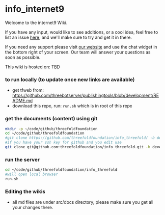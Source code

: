 # info_internet9

Welcome to the internet9  Wiki.

If you have any input, would like to see additions, or a cool idea, feel free to list an issue [here](https://github.com/threefoldfoundation/info_internet9/issues), and we'll make sure to try and get it in there.

If you need any support please visit [our website](https://www.) and use the chat widget in the bottom right of your screen. Our team will answer your questions as soon as possible.


This wiki is hosted on: TBD


### to run locally (to update once new links are available)

- get tfweb from: https://github.com/threebotserver/publishingtools/blob/development/README.md
- download this repo, run: ```run.sh``` which is in root of this repo

### get the documents (content) using git

```bash
mkdir -p ~/code/github/threefoldfoundation
cd ~/code/github/threefoldfoundation
#git clone https://github.com/threefoldfoundation/info_threefold/ -b development
#if you have your ssh key for github and you edit use
git clone git@github.com:threefoldfoundation/info_threefold.git -b development
```

### run the server

```bash
cd ~/code/github/threefoldfoundation/info_threefold
#will open local browser
run.sh
```

### Editing the wikis

- all md files are under src/docs directory, please make sure you get all your changes there.
